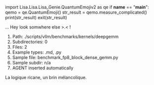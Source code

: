 
import Lisa.Lisa.Lisa_Genie.QuantumEmojiv2 as qe
if __name__ == "__main__":
  qemo = qe.QuantumEmoji()
  str_result = qemo.measure_complicated()
  print(str_result)
  exit(str_result)

... Hey look somwhere else >.< !

1. Path: ./scripts/vllm/benchmarks/kernels/deepgemm
2. Subdirectories: 0
3. Files: 2
4. Example types: .md, .py
5. Sample file: benchmark_fp8_block_dense_gemm.py
6. Sample subdir: n/a
7. AGENT inserted automatically

La logique ricane, un brin mélancolique.
